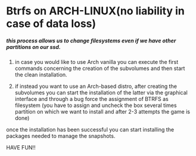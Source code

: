 # Btrfs on ARCH-LINUX(no liability in case of data loss)

##### this process allows us to change filesystems even if we have other partitions on our ssd.

1. in case you would like to use Arch vanilla you can execute the first commands concerning the creation of the subvolumes and then start the clean installation.

2. if instead you want to use an Arch-based distro, after creating the subvolumes you can start the installation of the latter via the graphical interface and through a bug force the assignment of BTRFS as filesystem (you have to assign and uncheck the box several times partition on which we want to install and after 2-3 attempts the game is done)

once the installation has been successful you can start installing the packages needed to manage the snapshots.

HAVE FUN!!
